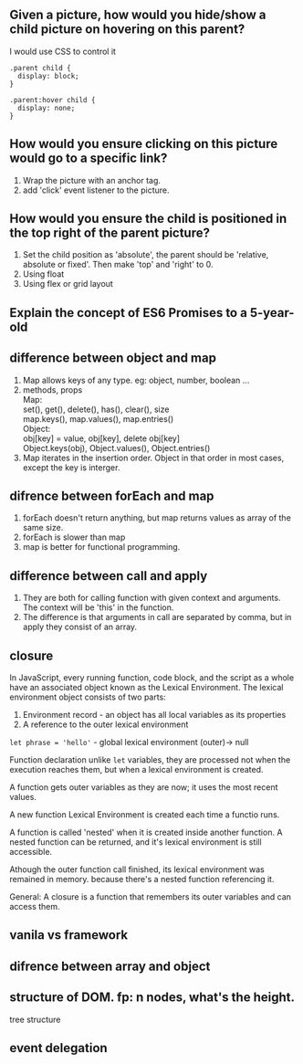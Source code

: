 ## Given a picture, how would you hide/show a child picture on hovering on this parent? 

I would use CSS to control it  

    .parent child {
      display: block;
    }
    
    .parent:hover child {
      display: none;
    }

## How would you ensure clicking on this picture would go to a specific link? 
1. Wrap the picture with an anchor tag.
2. add 'click' event listener to the picture.

## How would you ensure the child is positioned in the top right of the parent picture?

1. Set the child position as 'absolute', the parent should be 'relative, absolute or fixed'. Then make 'top' and 'right' to 0.
2. Using float
3. Using flex or grid layout

## Explain the concept of ES6 Promises to a 5-year-old


## difference between object and map
1. Map allows keys of any type. eg: object, number, boolean ...  
2. methods, props  
  Map:  
    set(), get(), delete(), has(), clear(), size  
    map.keys(), map.values(), map.entries()  
  Object:  
    obj[key] = value, obj[key], delete obj[key]  
    Object.keys(obj), Object.values(), Object.entries()
3. Map iterates in the insertion order. Object in that order in most cases, except the key is interger.

## difrence between forEach and map
1. forEach doesn't return anything, but map returns values as array of the same size.
2. forEach is slower than map
3. map is better for functional programming.

## difference between call and apply
1. They are both for calling function with given context and arguments. The context will be 'this' in the function.
2. The difference is that arguments in call are separated by comma, but in apply they consist of an array.

## closure
In JavaScript, every running function, code block, and the script as a whole have an associated object known as the Lexical Environment.
The lexical environment object consists of two parts:
1. Environment record - an object has all local variables as its properties
2. A reference to the outer lexical environment

`let phrase = 'hello'` - global lexical environment (outer)-> null

Function declaration unlike `let` variables, they are processed not when the execution reaches them, but when a lexical environment is created.

A function gets outer variables as they are now; it uses the most recent values.

A new function Lexical Environment is created each time a functio runs.

A function is called 'nested' when it is created inside another function.
A nested function can be returned, and it's lexical environment is still accessible.

Athough the outer function call finished, its lexical environment was remained in memory. because there's a nested function referencing it.

General: A closure is a function that remembers its outer variables and can access them.


## vanila vs framework


## difrence between array and object


## structure of DOM. fp: n nodes, what's the height.
tree structure

## event delegation

